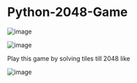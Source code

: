 # Python-2048-Game

![image](https://user-images.githubusercontent.com/53929423/121224724-7b148200-c8a6-11eb-8679-ca2ea0d3a48c.png)

![image](https://user-images.githubusercontent.com/53929423/121225116-d3e41a80-c8a6-11eb-9464-8e4d1bb2f484.png)

Play this game by solving tiles till 2048 like

![image](https://user-images.githubusercontent.com/53929423/121225309-042bb900-c8a7-11eb-9090-d60ad83967df.png)


